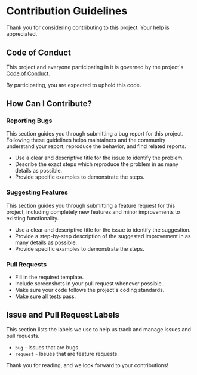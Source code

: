 # Contribution Guidelines

Thank you for considering contributing to this project. Your help is appreciated.

## Code of Conduct

This project and everyone participating in it is governed by the project's [Code of Conduct](CODE_OF_CONDUCT.md).

By participating, you are expected to uphold this code.

## How Can I Contribute?

### Reporting Bugs

This section guides you through submitting a bug report for this project. Following these guidelines helps maintainers
and the community understand your report, reproduce the behavior, and find related reports.

- Use a clear and descriptive title for the issue to identify the problem.
- Describe the exact steps which reproduce the problem in as many details as possible.
- Provide specific examples to demonstrate the steps.

### Suggesting Features

This section guides you through submitting a feature request for this project, including completely new features and
minor
improvements to existing functionality.

- Use a clear and descriptive title for the issue to identify the suggestion.
- Provide a step-by-step description of the suggested improvement in as many details as possible.
- Provide specific examples to demonstrate the steps.

### Pull Requests

- Fill in the required template.
- Include screenshots in your pull request whenever possible.
- Make sure your code follows the project's coding standards.
- Make sure all tests pass.

## Issue and Pull Request Labels

This section lists the labels we use to help us track and manage issues and pull requests.

- `bug` - Issues that are bugs.
- `request` - Issues that are feature requests.

Thank you for reading, and we look forward to your contributions!
